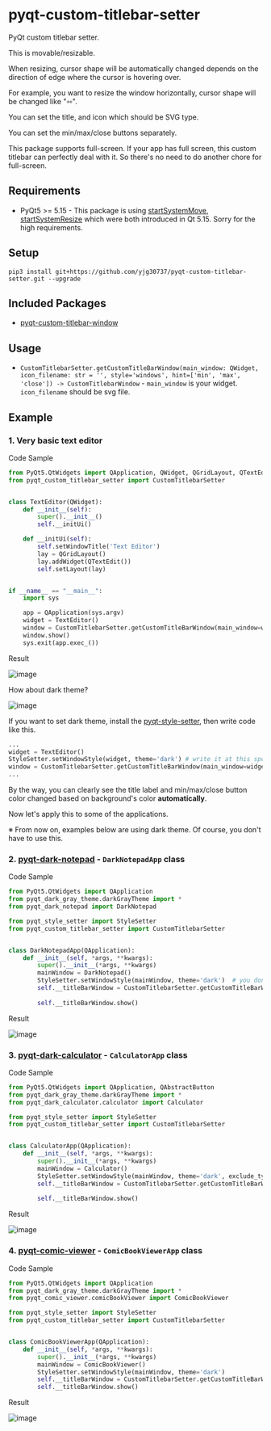 # pyqt-custom-titlebar-setter
PyQt custom titlebar setter.

This is movable/resizable. 

When resizing, cursor shape will be automatically changed depends on the direction of edge where the cursor is hovering over.

For example, you want to resize the window horizontally, cursor shape will be changed like "⇿".

You can set the title, and icon which should be SVG type.

You can set the min/max/close buttons separately.

This package supports full-screen. If your app has full screen, this custom titlebar can perfectly deal with it. So there's no need to do another chore for full-screen.

## Requirements
* PyQt5 >= 5.15 - This package is using <a href="https://doc.qt.io/qt-5/qwindow.html#startSystemMove">startSystemMove</a>, <a href="https://doc.qt.io/qt-5/qwindow.html#startSystemResize">startSystemResize</a> which were both introduced in Qt 5.15. Sorry for the high requirements.

## Setup
`pip3 install git+https://github.com/yjg30737/pyqt-custom-titlebar-setter.git --upgrade`

## Included Packages
* <a href="https://github.com/yjg30737/pyqt-custom-titlebar-window.git">pyqt-custom-titlebar-window</a>

## Usage
* `CustomTitlebarSetter.getCustomTitleBarWindow(main_window: QWidget, icon_filename: str = '', style='windows', hint=['min', 'max', 'close']) -> CustomTitlebarWindow` - `main_window` is your widget. `icon_filename` should be svg file.

## Example
### 1. Very basic text editor
Code Sample

```python
from PyQt5.QtWidgets import QApplication, QWidget, QGridLayout, QTextEdit
from pyqt_custom_titlebar_setter import CustomTitlebarSetter


class TextEditor(QWidget):
    def __init__(self):
        super().__init__()
        self.__initUi()

    def __initUi(self):
        self.setWindowTitle('Text Editor')
        lay = QGridLayout()
        lay.addWidget(QTextEdit())
        self.setLayout(lay)


if __name__ == "__main__":
    import sys

    app = QApplication(sys.argv)
    widget = TextEditor()
    window = CustomTitlebarSetter.getCustomTitleBarWindow(main_window=widget, icon_filename='dark-notepad.svg')
    window.show()
    sys.exit(app.exec_())
```

Result

![image](https://user-images.githubusercontent.com/55078043/167746119-c3715693-d7f9-4cb5-8c1c-76b3de372c3c.png)

How about dark theme?

![image](https://user-images.githubusercontent.com/55078043/167748426-adcc8b70-2778-4ccb-9fcf-26448a254e9f.png)

If you want to set dark theme, install the <a href="https://github.com/yjg30737/pyqt-style-setter.git">pyqt-style-setter</a>, then write code like this.

```python
...
widget = TextEditor()
StyleSetter.setWindowStyle(widget, theme='dark') # write it at this spot, BEFORE calling getCustomTitleBarWindow.
window = CustomTitlebarSetter.getCustomTitleBarWindow(main_window=widget, icon_filename='dark-notepad.svg')
...
```

By the way, you can clearly see the title label and min/max/close button color changed based on background's color <b>automatically</b>.


Now let's apply this to some of the applications.

※ From now on, examples below are using dark theme. Of course, you don't have to use this.
### 2. <a href="https://github.com/yjg30737/pyqt-dark-notepad.git">pyqt-dark-notepad</a> - `DarkNotepadApp` class
Code Sample

```python
from PyQt5.QtWidgets import QApplication
from pyqt_dark_gray_theme.darkGrayTheme import *
from pyqt_dark_notepad import DarkNotepad

from pyqt_style_setter import StyleSetter
from pyqt_custom_titlebar_setter import CustomTitlebarSetter


class DarkNotepadApp(QApplication):
    def __init__(self, *args, **kwargs):
        super().__init__(*args, **kwargs)
        mainWindow = DarkNotepad()
        StyleSetter.setWindowStyle(mainWindow, theme='dark')  # you don't need this. this is just for adding style.
        self.__titleBarWindow = CustomTitlebarSetter.getCustomTitleBarWindow(mainWindow,
                                                                             icon_filename='ico/dark-notepad.svg')
        self.__titleBarWindow.show()
```

Result

![image](https://user-images.githubusercontent.com/55078043/156855872-1f247914-0a51-4bf1-a28c-908c83ffeccd.png)

### 3. <a href="https://github.com/yjg30737/pyqt-dark-calculator.git">pyqt-dark-calculator</a> - `CalculatorApp` class
Code Sample

```python
from PyQt5.QtWidgets import QApplication, QAbstractButton
from pyqt_dark_gray_theme.darkGrayTheme import *
from pyqt_dark_calculator.calculator import Calculator

from pyqt_style_setter import StyleSetter
from pyqt_custom_titlebar_setter import CustomTitlebarSetter


class CalculatorApp(QApplication):
    def __init__(self, *args, **kwargs):
        super().__init__(*args, **kwargs)
        mainWindow = Calculator()
        StyleSetter.setWindowStyle(mainWindow, theme='dark', exclude_type_lst=[QAbstractButton])
        self.__titleBarWindow = CustomTitlebarSetter.getCustomTitleBarWindow(mainWindow,
                                                                             icon_filename='ico/calculator.svg')
        self.__titleBarWindow.show()
```

Result

![image](https://user-images.githubusercontent.com/55078043/156855894-b2565bbf-8e80-440b-bb47-182ba3a61f1c.png)

### 4. <a href="https://github.com/yjg30737/pyqt-comic-viewer.git">pyqt-comic-viewer</a> - `ComicBookViewerApp` class
Code Sample

```python
from PyQt5.QtWidgets import QApplication
from pyqt_dark_gray_theme.darkGrayTheme import *
from pyqt_comic_viewer.comicBookViewer import ComicBookViewer

from pyqt_style_setter import StyleSetter
from pyqt_custom_titlebar_setter import CustomTitlebarSetter


class ComicBookViewerApp(QApplication):
    def __init__(self, *args, **kwargs):
        super().__init__(*args, **kwargs)
        mainWindow = ComicBookViewer()
        StyleSetter.setWindowStyle(mainWindow, theme='dark')
        self.__titleBarWindow = CustomTitlebarSetter.getCustomTitleBarWindow(mainWindow, icon_filename='ico/book.svg')
        self.__titleBarWindow.show()
```

Result

![image](https://user-images.githubusercontent.com/55078043/156855909-7bd2d5a6-f741-4b9a-85eb-6509fe9e6c68.png)
